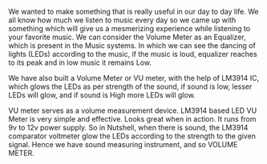 We wanted to make something that is really useful in our day to day life. We all know how much we listen to music every day so we came up with something which will give us a mesmerizing experience while listening to your favorite music. We can consider the Volume Meter as an Equalizer, which is present in the Music systems. In which we can see the dancing of lights (LEDs) according to the music, if the music is loud, equalizer reaches to its peak and in low music it remains Low.

We have also built a Volume Meter or VU meter, with the help of LM3914 IC, which glows the LEDs as per strength of the sound, if sound is low, lesser LEDs will glow, and if sound is High more LEDs will glow.

VU meter serves as a volume measurement device. LM3914 based LED VU Meter is very simple and effective. Looks great when in action. It runs from 9v to 12v power supply. So in Nutshell, when there is sound, the LM3914 comparator voltmeter glow the LEDs according to the strength to the given signal. Hence we have sound measuring instrument, and so VOLUME METER.
